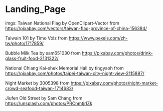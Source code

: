 # Landing_Page

imgs:
Taiwan National Flag
by OpenClipart-Vector
from https://pixabay.com/vectors/taiwan-flag-province-of-china-156384/

Taiwain 101
by Timo Volz 
from https://www.pexels.com/zh-tw/photo/1717859/

Bubble Milk Tea
by sam651030 
from https://pixabay.com/photos/drink-glass-fruit-food-3131322/

National Chiang Kai-shek Memorial Hall
by tingyaoh
from https://pixabay.com/photos/taipei-taiwan-city-night-view-2115887/

Night Market
by 3005398
from https://pixabay.com/photos/night-market-crowd-seafood-taiwan-1714683/

Jiufen Old Street
by Sam Chang
from https://unsplash.com/photos/PRCnmtjrlZk